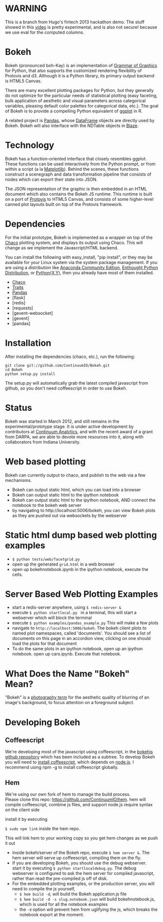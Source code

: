 WARNING
=======
This is a branch from Hugo's fintech 2013 hackathon demo.  The stuff showed in this [video](http://www.youtube.com/watch?v=3TzcdtXPYQg) is pretty experimental, and is also not secure!  because we use eval for the computed columns.

Bokeh 
=====

Bokeh (pronounced boh-Kay) is an implementation of [Grammar of
Graphics](http://www.cs.uic.edu/~wilkinson/TheGrammarOfGraphics/GOG.html) for
Python, that also supports the customized rendering flexibility of Protovis and
d3.  Although it is a Python library, its primary output backend is HTML5
Canvas.

There are many excellent plotting packages for Python, but they generally 
do not optimize for the particular needs of statistical plotting (easy faceting,
bulk application of aesthetic and visual parameters across categorical variables,
pleasing default color palettes for categorical data, etc.).  The goal of Bokeh
is to provide a compelling Python equivalent of [ggplot](http://had.co.nz/ggplot/) in R.

A related project is [Pandas](http://pandas.pydata.org), whose [DataFrame](http://pandas.pydata.org/pandas-docs/stable/dsintro.html#dataframe) objects are directly
used by Bokeh.  Bokeh will also interface with the NDTable objects in [Blaze](https://github.com/ContinuumIO/blaze).


Technology
==========

Bokeh has a function-oriented interface that closely resembles ggplot.  These
functions can be used interactively from the Python prompt, or from within a
script (a la [Matplotlib](http://matplotlib.sourceforge.net/)).  Behind the
scenes, these functions construct a scenegraph and data transformation pipeline
that consists of nodes which can export their state into JSON.

The JSON representation of the graphic is then embedded in an HTML document
which also contains the Bokeh JS runtime.  This runtime is built on a port of
[Protovis](http://mbostock.github.com/protovis/) to HTML5 Canvas, and consists
of some higher-level canned plot layouts built on top of the Protovis
framework.

Dependencies
============

For the initial prototype, Bokeh is implemented as a wrapper on top of the
[Chaco](http://code.enthought.com/projects/chaco) plotting system, and displays
its output using Chaco.  This will change as we implement the Javascript/HTML
backend.

You can install the following with easy_install, "pip install", or they may
be available for your Linux system via the system package management.  If you
are using a distribution like [Anaconda Community Edition](https://store.continuum.io/cshop/anaconda),
[Enthought Python Distribution](http://enthought.com/epd), or
[Python(X,Y)](http://code.google.com/p/pythonxy),
then you already have most of them installed.

 * [Chaco](https://github.com/enthought/chaco)
 * [Traits](https://github.com/enthought/traits)
 * [Pandas](https://github.com/pydata/pandas)
 * [flask]
 * [redis]
 * [requests]
 * [gevent-websocket]
 * [gevent]
 * [pandas]


Installation
============

After installing the dependencies (chaco, etc.), run the following:

```
git clone git://github.com/ContinuumIO/Bokeh.git
cd Bokeh
python setup.py install
```
The setup.py will automatically grab the latest compiled javascript from github, so you don't need coffeescript in order to use Bokeh.

Status
======

Bokeh was started in March 2012, and still remains in the
experimental/prototype stage.  It is under active development by contributors
at [Continuum Analytics](http://continuum.io), and with the recent award of a
grant from DARPA, we are able to devote more resources into it, along with
collaborators from Indiana University.  


Web based plotting
==================
Bokeh can currently output to chaco, and publish to the web via a few mechanisms.
 * Bokeh can output static html, which you can load into a browser
 * Bokeh can output static html to the ipython notebook
 * Bokeh can output static html to the ipython notebook, AND connect the notebook to the bokeh web server
 * by navigating to http://localhost:5006/bokeh, you can view Bokeh plots as they are pushed out via websockets
   by the webserver

Static html dump based web plotting examples
============================================
 * `$ python tests/web/facetgrid.py`
 * open up the generated `grid.html` in a web browser
 * open up bokehnotebook.ipynb in the ipython notebook, execute the cells.
 
Server Based Web Plotting Examples
==================================
 * start a redis-server anywhere, using `$ redis-server &`
 * execute `$ python startlocal.py ` in a terminal, this will start a webserver which will block the terminal
 * execute `$ python examples/pandas_example.py`  This will make a few plots 
 * navigate to `http://localhost:5006/bokeh`.  The bokeh client plots to named plot namespaces, called 'documents'.  You should see a list of documents on this page in an accordion view, clicking on one should load the plots for that document
 * To do the same plots in an ipython notebook, open up an ipython notebook.  open up cars.ipynb.  Execute that notebook.

What Does the Name "Bokeh" Mean?
================================

"Bokeh" is a [photography term](http://en.wikipedia.org/wiki/Bokeh) for the
aesthetic quality of blurring of an image's background, to focus attention on a
foreground subject.

Developing Bokeh
================

Coffeescript
------------

We're developing most of the javascript using coffeescript, in the 
[bokehjs github repository](https://github.com/ContinuumIO/bokehjs)
which has been included as a subtree.  To develop Bokeh you will need
to [install coffeescript](http://coffeescript.org/#installation), 
which depends on [node.js](http://nodejs.org/).  I recommend using npm -g
to install coffeescript globally.  

Hem
---

We're using our own fork of hem to manage the build process.  
Please clone this repo: https://github.com/ContinuumIO/hem. 
hem will compile coffeescript, combine js files, and support node.js require syntax on the client side

install it by executing

`$ sudo npm link` inside the hem repo.  

This will link hem to your working copy so you get hem changes as we push it out
 * Inside bokeh/server of the Bokeh repo, execute `$ hem server &`.  The hem server will
   serve up coffeescript, compiling them on the fly.
 * If you are developing Bokeh, you should use the debug webserver.  
   start it by executing `$ python startlocaldebug.py`.  The debug webserver is configured
   to ask the hem server for compiled javascript, rather than read the pre-compiled js off of disk.
 * For the embedded plotting examples, or the production server, you will
   need to compile the js yourself,
   * `$ hem build -d`, will build the Bokeh application.js file
   * `$ hem build -d -s slug.notebook.json` will build bokehnotebook.js, which is used for all the notebook examples
   * the `-d` option will prevent hem from uglifying the js, which breaks the notebook
   export at the moment.

